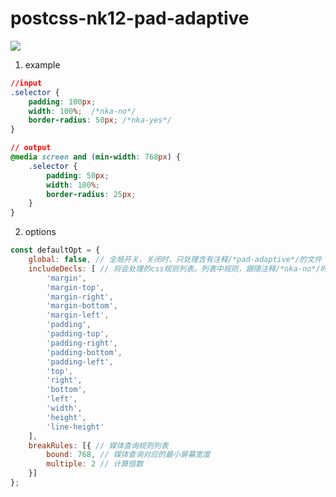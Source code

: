 # postcss-nk12-pad-adaptive

![](https://travis-ci.org/sheeeeep/postcss-nk-pad-adaptive.svg?branch=master)

1. example
```css
//input
.selector {
    padding: 100px;
    width: 100%;  /*nka-no*/
    border-radius: 50px; /*nka-yes*/
}

// output
@media screen and (min-width: 768px) {
    .selector {
        padding: 50px;
        width: 100%;
        border-radius: 25px;
    }
}
```

2. options
``` javascript
const defaultOpt = {
    global: false, // 全局开关，关闭时，只处理含有注释/*pad-adaptive*/的文件
    includeDecls: [ // 将会处理的css规则列表。列表中规则，跟随注释/*nka-no*/时，忽略。不在列表中的规则，跟随注释/*nka-yes*/时，处理
        'margin',
        'margin-top',
        'margin-right',
        'margin-bottom',
        'margin-left',
        'padding',
        'padding-top',
        'padding-right',
        'padding-bottom',
        'padding-left',
        'top',
        'right',
        'bottom',
        'left',
        'width',
        'height',
        'line-height'
    ],
    breakRules: [{ // 媒体查询规则列表
        bound: 768, // 媒体查询对应的最小屏幕宽度
        multiple: 2 // 计算倍数
    }]
};
```